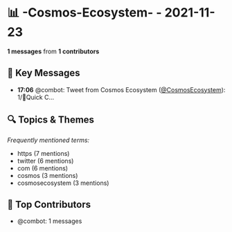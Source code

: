 # 📊 -Cosmos-Ecosystem- - 2021-11-23
**1 messages** from **1 contributors**

## 💬 Key Messages
- **17:06** @combot: Tweet from Cosmos Ecosystem ([@CosmosEcosystem](https://twitter.com/CosmosEcosystem)):
1/🚨Quick C...

## 🔍 Topics & Themes
*Frequently mentioned terms:*
- https (7 mentions)
- twitter (6 mentions)
- com (6 mentions)
- cosmos (3 mentions)
- cosmosecosystem (3 mentions)

## 👥 Top Contributors
- @combot: 1 messages